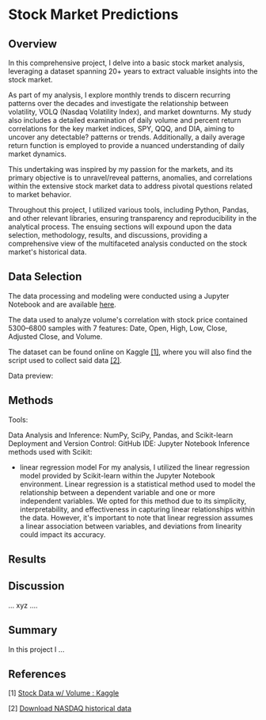 # Stock Market Predictions

## Overview

In this comprehensive project, I delve into a basic stock market analysis, leveraging a dataset spanning 20+ years to extract valuable insights into the stock market.

As part of my analysis, I explore monthly trends to discern recurring patterns over the decades and investigate the relationship between volatility, VOLQ (Nasdaq Volatility Index), and market downturns. My study also includes a detailed examination of daily volume and percent return correlations for the key market indices, SPY, QQQ, and DIA, aiming to uncover any detectable? patterns or trends. Additionally, a daily average return function is employed to provide a nuanced understanding of daily market dynamics.

This undertaking was inspired by my passion for the markets, and its primary objective is to unravel/reveal patterns, anomalies, and correlations within the extensive stock market data to address pivotal questions related to market behavior.

Throughout this project, I utilized various tools, including Python, Pandas, and other relevant libraries, ensuring transparency and reproducibility in the analytical process. The ensuing sections will expound upon the data selection, methodology, results, and discussions, providing a comprehensive view of the multifaceted analysis conducted on the stock market's historical data.

## Data Selection

The data processing and modeling were conducted using a Jupyter Notebook and are available [here](https://github.com/jovaughn-olivier/Stocks_and_Data-Science/blob/main/Code/Workspace.ipynb).

The data used to analyze volume's correlation with stock price contained 5300–6800 samples with 7 features: Date, Open, High, Low, Close, Adjusted Close, and Volume.

The dataset can be found online on Kaggle [[1]](https://www.kaggle.com/datasets/jacksoncrow/stock-market-dataset), where you will also find the script used to collect said data [[2]](https://www.kaggle.com/code/jacksoncrow/download-nasdaq-historical-data/notebook).

Data preview:


## Methods
Tools:

Data Analysis and Inference: NumPy, SciPy, Pandas, and Scikit-learn
Deployment and Version Control: GitHub
IDE: Jupyter Notebook
Inference methods used with Scikit:
-  linear regression model
For my analysis, I utilized the linear regression model provided by Scikit-learn within the Jupyter Notebook environment. Linear regression is a statistical method used to model the relationship between a dependent variable and one or more independent variables. We opted for this method due to its simplicity, interpretability, and effectiveness in capturing linear relationships within the data. However, it's important to note that linear regression assumes a linear association between variables, and deviations from linearity could impact its accuracy. 

## Results


## Discussion
...
xyz
....

## Summary
In this project I ...

## References
[1] [Stock Data w/ Volume : Kaggle](https://www.kaggle.com/datasets/jacksoncrow/stock-market-dataset)

[2] [Download NASDAQ historical data](https://www.kaggle.com/code/jacksoncrow/download-nasdaq-historical-data/notebook)
